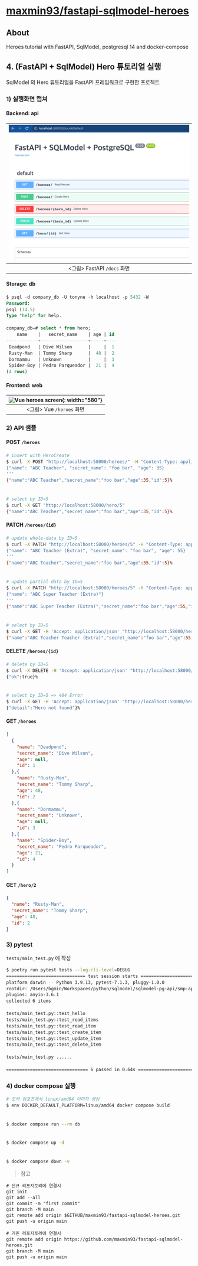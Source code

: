 # [maxmin93/fastapi-sqlmodel-heroes](https://github.com/maxmin93/fastapi-sqlmodel-heroes)

## About

Heroes tutorial with FastAPI, SqlModel, postgresql 14 and docker-compose

## 4. (FastAPI + SqlModel) Hero 튜토리얼 실행

SqlModel 의 Hero 튜토리얼을 FastAPI 프레임워크로 구현한 프로젝트

### 1) 실행화면 캡쳐

#### Backend: api

| <img alt="fastapi docs screen" src="https://github.com/maxmin93/fastapi-sqlmodel-heroes/blob/main/assets/img/12-fastapi-sqlmodel-pg14-docs-crunch.png?raw=true" style="width:580px;"/> |
| :----: |
| &lt;그림&gt; FastAPI `/docs` 화면 |

#### Storage: db

```sql
$ psql -d company_db -U tonyne -h localhost -p 5432 -W
Password:
psql (14.5)
Type "help" for help.

company_db=# select * from hero;
    name    |   secret_name    | age | id
------------+------------------+-----+----
 Deadpond   | Dive Wilson      |     |  1
 Rusty-Man  | Tommy Sharp      |  48 |  2
 Dormammu   | Unknown          |     |  3
 Spider-Boy | Pedro Parqueador |  21 |  4
(4 rows)
```

#### Frontend: web

| ![Vue heroes screen](/assets/img/12-fastapi-sqlmodel-pg14-docs-crunch/png){: width="580"} |
| :----: |
| &lt;그림&gt; Vue `/heroes` 화면 |


### 2) API 샘플

#### POST `/heroes`

```bash
# insert with HeroCreate
$ curl -X POST "http://localhost:58000/heroes/" -H "Content-Type: application/json" -d '''
{"name": "ABC Teacher", "secret_name": "foo bar", "age": 35}
'''
{"name":"ABC Teacher","secret_name":"foo bar","age":35,"id":5}%


# select by ID=5
$ curl -X GET "http://localhost:58000/hero/5"
{"name":"ABC Teacher","secret_name":"foo bar","age":35,"id":5}%
```

#### PATCH `/heroes/{id}`

```bash
# update whole-data by ID=5
$ curl -X PATCH "http://localhost:58000/heroes/5" -H "Content-Type: application/json" -H 'Accept: application/json' -d '''
{"name": "ABC Teacher (Extra)", "secret_name": "foo bar", "age": 55}
'''
{"name":"ABC Teacher","secret_name":"foo bar","age":35,"id":5}%


# update partial-data by ID=5
$ curl -X PATCH "http://localhost:58000/heroes/5" -H "Content-Type: application/json" -H 'Accept: application/json' -d '''
{"name": "ABC Super Teacher (Extra)"}
'''
{"name":"ABC Super Teacher (Extra)","secret_name":"foo bar","age":55,"id":5}%


# select by ID=5
$ curl -X GET -H 'Accept: application/json' "http://localhost:58000/hero/5"
{"name":"ABC Teacher Teacher (Extra)","secret_name":"foo bar","age":55,"id":5}%
```

#### DELETE `/heroes/{id}`

```bash
# delete by ID=5
$ curl -X DELETE -H 'Accept: application/json' "http://localhost:58000/heroes/5"
{"ok":true}%


# select by ID=5 => 404 Error
$ curl -X GET -H 'Accept: application/json' "http://localhost:58000/hero/5"
{"detail":"Hero not found"}%
```

#### GET `/heroes`

```json
[
  {
    "name": "Deadpond",
    "secret_name": "Dive Wilson",
    "age": null,
    "id": 1
  },{
    "name": "Rusty-Man",
    "secret_name": "Tommy Sharp",
    "age": 48,
    "id": 2
  },{
    "name": "Dormammu",
    "secret_name": "Unknown",
    "age": null,
    "id": 3
  },{
    "name": "Spider-Boy",
    "secret_name": "Pedro Parqueador",
    "age": 21,
    "id": 4
  }
]
```

#### GET `/hero/2`

```json
{
  "name": "Rusty-Man",
  "secret_name": "Tommy Sharp",
  "age": 48,
  "id": 2
}
```

### 3) pytest

`tests/main_test.py` 에 작성

```bash
$ poetry run pytest tests --log-cli-level=DEBUG
============================== test session starts ===============================
platform darwin -- Python 3.9.13, pytest-7.1.3, pluggy-1.0.0
rootdir: /Users/bgmin/Workspaces/python/sqlmodel/sqlmodel-pg-api/smp-api
plugins: anyio-3.6.1
collected 6 items

tests/main_test.py::test_hello
tests/main_test.py::test_read_items
tests/main_test.py::test_read_item
tests/main_test.py::test_create_item
tests/main_test.py::test_update_item
tests/main_test.py::test_delete_item

tests/main_test.py ......                                                  [100%]

=============================== 6 passed in 0.64s ================================
```


### 4) docker compose 실행

```bash
# 도커 컴포즈에서 linux/amd64 이미지 생성
$ env DOCKER_DEFAULT_PLATFORM=linux/amd64 docker compose build


$ docker compose run --rm db


$ docker compose up -d


$ docker compose down -v
```

> 참고

```
# 신규 리포지토리에 연결시
git init
git add --all
git commit -m "first commit"
git branch -M main
git remote add origin $GITHUB/maxmin93/fastapi-sqlmodel-heroes.git
git push -u origin main

# 기존 리포지토리에 연결시
git remote add origin https://github.com/maxmin93/fastapi-sqlmodel-heroes.git
git branch -M main
git push -u origin main
```